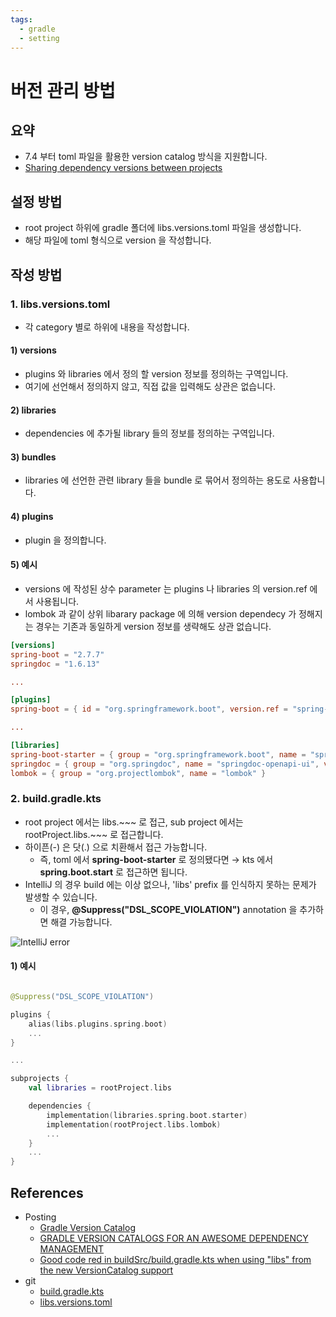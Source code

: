 ```yaml
---
tags:
  - gradle
  - setting
---
```

# 버전 관리 방법

## 요약

- 7.4 부터 toml 파일을 활용한 version catalog 방식을 지원합니다.
- [Sharing dependency versions between projects](https://docs.gradle.org/current/userguide/platforms.html)


## 설정 방법

- root project 하위에 gradle 폴더에 libs.versions.toml 파일을 생성합니다.
- 해당 파일에 toml 형식으로 version 을 작성합니다.


## 작성 방법

### 1. libs.versions.toml

- 각 category 별로 하위에 내용을 작성합니다.

#### 1) versions

- plugins 와 libraries 에서 정의 할 version 정보를 정의하는 구역입니다.
- 여기에 선언해서 정의하지 않고, 직접 값을 입력해도 상관은 없습니다.

#### 2) libraries

- dependencies 에 추가될 library 들의 정보를 정의하는 구역입니다.

#### 3) bundles

- libraries 에 선언한 관련 library 들을 bundle 로 묶어서 정의하는 용도로 사용합니다.

#### 4) plugins

- plugin 을 정의합니다.

#### 5) 예시

- versions 에 작성된 상수 parameter 는 plugins 나 libraries 의 version.ref 에서 사용됩니다.
- lombok 과 같이 상위 libarary package 에 의해 version dependecy 가 정해지는 경우는 기존과 동일하게 version 정보를 생략해도 상관 없습니다.

```toml
[versions]
spring-boot = "2.7.7"
springdoc = "1.6.13"

...

[plugins]
spring-boot = { id = "org.springframework.boot", version.ref = "spring-boot" }

...

[libraries]
spring-boot-starter = { group = "org.springframework.boot", name = "spring-boot-starter" }
springdoc = { group = "org.springdoc", name = "springdoc-openapi-ui", version.ref = "springdoc" }
lombok = { group = "org.projectlombok", name = "lombok" }

```

### 2. build.gradle.kts

- root project 에서는 libs.~~~ 로 접근, sub project 에서는 rootProject.libs.~~~ 로 접근합니다.
- 하이픈(-) 은 닷(.) 으로 치환해서 접근 가능합니다.
    - 즉, toml 에서 **spring-boot-starter** 로 정의됐다면 → kts 에서 **spring.boot.start** 로 접근하면 됩니다.
- IntelliJ 의 경우 build 에는 이상 없으나, 'libs' prefix 를 인식하지 못하는 문제가 발생할 수 있습니다.
    - 이 경우, **@Suppress("DSL_SCOPE_VIOLATION")** annotation 을 추가하면 해결 가능합니다.

![IntelliJ error](exam_dsl_scope_violation.png)

#### 1) 예시

```kotlin

@Suppress("DSL_SCOPE_VIOLATION")

plugins {
    alias(libs.plugins.spring.boot)
    ...
}

...

subprojects {
    val libraries = rootProject.libs

    dependencies {
        implementation(libraries.spring.boot.starter)
        implementation(rootProject.libs.lombok)
        ...
    }
    ...
}

```


## References

- Posting
    - [Gradle Version Catalog](https://brunch.co.kr/@oemilk/221)
    - [GRADLE VERSION CATALOGS FOR AN AWESOME DEPENDENCY MANAGEMENT](https://www.droidcon.com/2022/05/13/gradle-version-catalogs-for-an-awesome-dependency-management/)
    - [Good code red in buildSrc/build.gradle.kts when using "libs" from the new VersionCatalog support](https://youtrack.jetbrains.com/issue/KTIJ-19370)
- git
    - [build.gradle.kts](https://github.com/kotest/kotest-extensions-spring/blob/master/build.gradle.kts)
    - [libs.versions.toml](https://github.com/kotest/kotest-extensions-spring/blob/master/gradle/libs.versions.toml)
